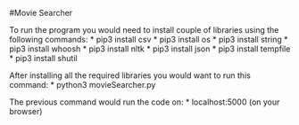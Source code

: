 #Movie Searcher

To run the program you would need to install couple of libraries using the following commands:
    * pip3 install csv
    * pip3 install os
    * pip3 install string
    * pip3 install whoosh
    * pip3 install nltk
    * pip3 install json
    * pip3 install tempfile
    * pip3 install shutil
    
After installing all the required libraries you would want to run this command:
    * python3 movieSearcher.py

The previous command would run the code on:
    * localhost:5000 (on your browser)